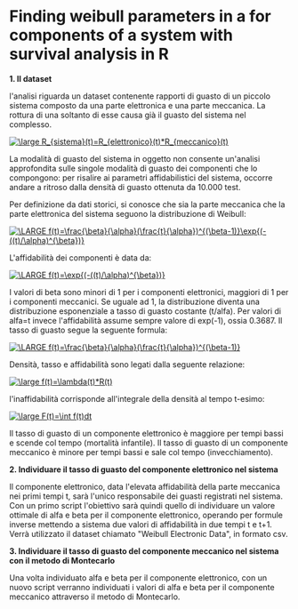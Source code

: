 # Finding weibull parameters in a for components of a system with survival analysis in R

**1. Il dataset**

l'analisi riguarda un dataset contenente rapporti di guasto di un piccolo sistema composto da una parte elettronica e una parte meccanica. La rottura di una soltanto di esse causa già il guasto del sistema nel complesso. 

<a href="https://www.codecogs.com/eqnedit.php?latex=\large&space;R_{sistema}(t)=R_{elettronico}(t)*R_{meccanico}(t)" target="_blank"><img src="https://latex.codecogs.com/gif.latex?\large&space;R_{sistema}(t)=R_{elettronico}(t)*R_{meccanico}(t)" title="\large R_{sistema}(t)=R_{elettronico}(t)*R_{meccanico}(t)" /></a>

La modalità di guasto del sistema in oggetto non consente un'analisi approfondita sulle singole modalità di guasto dei componenti che lo compongono: per risalire ai parametri affidabilistici del sistema, occorre andare a ritroso dalla densità di guasto ottenuta da 10.000 test. 

Per definizione da dati storici, si conosce che sia la parte meccanica che la parte elettronica del sistema seguono la distribuzione di Weibull: 

<a href="https://www.codecogs.com/eqnedit.php?latex=\LARGE&space;f(t)=\frac{\beta}{\alpha}(\frac{t}{\alpha})^{(\beta-1)}\exp{(-((t)/\alpha)^{\beta})}" target="_blank"><img src="https://latex.codecogs.com/gif.latex?\LARGE&space;f(t)=\frac{\beta}{\alpha}(\frac{t}{\alpha})^{(\beta-1)}\exp{(-((t)/\alpha)^{\beta})}" title="\LARGE f(t)=\frac{\beta}{\alpha}(\frac{t}{\alpha})^{(\beta-1)}\exp{(-((t)/\alpha)^{\beta})}" /></a>

L'affidabilità dei componenti è data da:

<a href="https://www.codecogs.com/eqnedit.php?latex=\LARGE&space;f(t)=\exp{(-((t)/\alpha)^{\beta})}" target="_blank"><img src="https://latex.codecogs.com/gif.latex?\LARGE&space;R(t)=\exp{(-((t)/\alpha)^{\beta})}" title="\LARGE f(t)=\exp{(-((t)/\alpha)^{\beta})}" /></a>

I valori di beta sono minori di 1 per i componenti elettronici, maggiori di 1 per i componenti meccanici. Se uguale ad 1, la distribuzione diventa una distribuzione esponenziale a tasso di guasto costante (t/alfa). 
Per valori di alfa=t invece l'affidabilità assume sempre valore di exp(-1), ossia 0.3687. 
Il tasso di guasto segue la seguente formula:

<a href="https://www.codecogs.com/eqnedit.php?latex=\LARGE&space;\lambda(t)=\frac{\beta}{\alpha}(\frac{t}{\alpha})^{(\beta-1)}" target="_blank"><img src="https://latex.codecogs.com/gif.latex?\LARGE&space;\lambda(t)=\frac{\beta}{\alpha}(\frac{t}{\alpha})^{(\beta-1)}" title="\LARGE f(t)=\frac{\beta}{\alpha}(\frac{t}{\alpha})^{(\beta-1)}" /></a>

Densità, tasso e affidabilità sono legati dalla seguente relazione: 

<a href="https://www.codecogs.com/eqnedit.php?latex=\large&space;f(t)=\lambda(t)*R(t)" target="_blank"><img src="https://latex.codecogs.com/gif.latex?\large&space;f(t)=\lambda(t)*R(t)" title="\large f(t)=\lambda(t)*R(t)" /></a>

l'inaffidabilità corrisponde all'integrale della densità al tempo t-esimo: 

<a href="https://www.codecogs.com/eqnedit.php?latex=\large&space;F(t)=\int&space;f(t)dt" target="_blank"><img src="https://latex.codecogs.com/gif.latex?\large&space;F(t)=\int&space;f(t)dt" title="\large F(t)=\int f(t)dt" /></a>

Il tasso di guasto di un componente elettronico è maggiore per tempi bassi e scende col tempo (mortalità infantile). 
Il tasso di guasto di un componente meccanico è minore per tempi bassi e sale col tempo (invecchiamento).

**2. Individuare il tasso di guasto del componente elettronico nel sistema**

Il componente elettronico, data l'elevata affidabilità della parte meccanica nei primi tempi t, sarà l'unico responsabile dei guasti registrati nel sistema. Con un primo script l'obiettivo sarà quindi quello di individuare un valore ottimale di alfa e beta per il componente elettronico, operando per formule inverse mettendo a sistema due valori di affidabilità in due tempi t e t+1. Verrà utilizzato il dataset chiamato "Weibull Electronic Data", in formato csv. 

**3. Individuare il tasso di guasto del componente meccanico nel sistema con il metodo di Montecarlo**

Una volta individuato alfa e beta per il componente elettronico, con un nuovo script verranno individuati i valori di alfa e beta per il componente meccanico attraverso il metodo di Montecarlo. 

